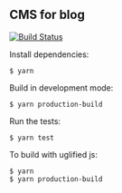 ## CMS for blog
[![Build Status](https://travis-ci.org/wildtype/ochre.png?branch=master)](https://travis-ci.org/wildtype/ochre)

Install dependencies:

```
$ yarn
```

Build in development mode:

```
$ yarn production-build
```

Run the tests:

```
$ yarn test
```

To build with uglified js:

```
$ yarn
$ yarn production-build

